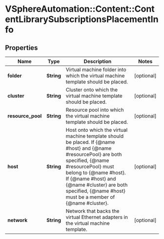 # VSphereAutomation::Content::ContentLibrarySubscriptionsPlacementInfo

## Properties
Name | Type | Description | Notes
------------ | ------------- | ------------- | -------------
**folder** | **String** | Virtual machine folder into which the virtual machine template should be placed. | [optional] 
**cluster** | **String** | Cluster onto which the virtual machine template should be placed. | [optional] 
**resource_pool** | **String** | Resource pool into which the virtual machine template should be placed. | [optional] 
**host** | **String** | Host onto which the virtual machine template should be placed. If {@name #host} and {@name #resourcePool} are both specified, {@name #resourcePool} must belong to {@name #host}. If {@name #host} and {@name #cluster} are both specified, {@name #host} must be a member of {@name #cluster}. | [optional] 
**network** | **String** | Network that backs the virtual Ethernet adapters in the virtual machine template. | [optional] 


